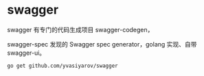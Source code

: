 # swagger

swagger 有专门的代码生成项目 swagger-codegen，

swagger-spec 发现的 Swagger spec generator，golang 实现、自带 swagger-ui。


```
go get github.com/yvasiyarov/swagger
```
